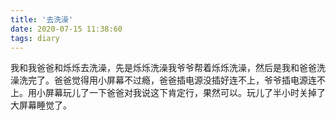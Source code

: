 ```yaml
---
title: '去洗澡'
date: 2020-07-15 11:38:60
tags: diary
---
```

我和我爸爸和烁烁去洗澡，先是烁烁洗澡我爷爷帮着烁烁洗澡，然后是我和爸爸洗澡洗完了。爸爸觉得用小屏幕不过瘾，爸爸插电源没插好连不上，爷爷插电源连不上。用小屏幕玩儿了一下爸爸对我说这下肯定行，果然可以。玩儿了半小时关掉了大屏幕睡觉了。
